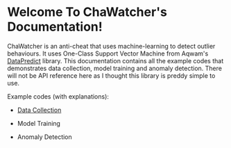 # Welcome To ChaWatcher's Documentation!

ChaWatcher is an anti-cheat that uses machine-learning to detect outlier behaviours. It uses One-Class Support Vector Machine from Aqwam's [DataPredict](https://aqwamcreates.github.io/DataPredict/) library.
This documentation contains all the example codes that demonstrates data collection, model training and anomaly detection. There will not be API reference here as I thought this library is preddy simple to use.

Example codes (with explanations):

* [Data Collection](ExampleCodes/DataCollection.md)

* Model Training

* Anomaly Detection
